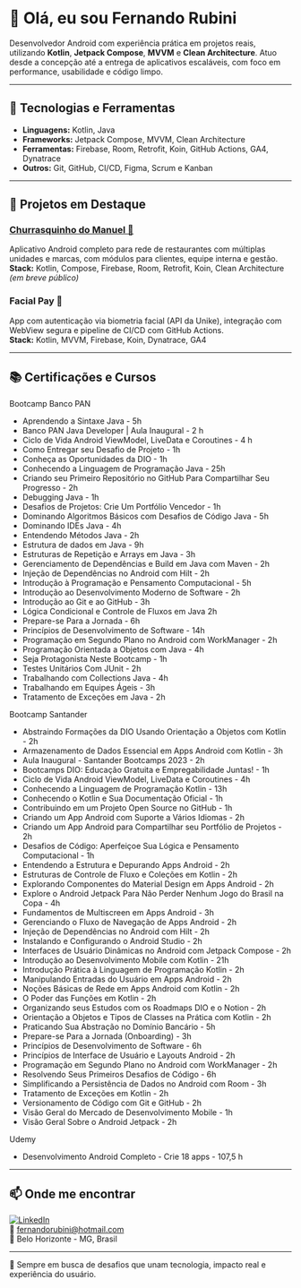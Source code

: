 # 👋 Olá, eu sou Fernando Rubini

Desenvolvedor Android com experiência prática em projetos reais, utilizando **Kotlin**, **Jetpack Compose**, **MVVM** e **Clean Architecture**. Atuo desde a concepção até a entrega de aplicativos escaláveis, com foco em performance, usabilidade e código limpo.

---

## 🚀 Tecnologias e Ferramentas

- **Linguagens:** Kotlin, Java  
- **Frameworks:** Jetpack Compose, MVVM, Clean Architecture  
- **Ferramentas:** Firebase, Room, Retrofit, Koin, GitHub Actions, GA4, Dynatrace  
- **Outros:** Git, GitHub, CI/CD, Figma, Scrum e Kanban

---

## 📱 Projetos em Destaque

### [Churrasquinho do Manuel 🍢](https://github.com/fernandorubini)  
Aplicativo Android completo para rede de restaurantes com múltiplas unidades e marcas, com módulos para clientes, equipe interna e gestão.  
**Stack:** Kotlin, Compose, Firebase, Room, Retrofit, Koin, Clean Architecture
*(em breve público)* 
### Facial Pay 🔐  
App com autenticação via biometria facial (API da Unike), integração com WebView segura e pipeline de CI/CD com GitHub Actions.  
**Stack:** Kotlin, MVVM, Firebase, Koin, Dynatrace, GA4

---

## 📚 Certificações e Cursos

Bootcamp Banco PAN
- Aprendendo a Sintaxe Java - 5h
- Banco PAN Java Developer | Aula Inaugural - 2 h
- Ciclo de Vida Android ViewModel, LiveData e Coroutines - 4 h
- Como Entregar seu Desafio de Projeto - 1h
- Conheça as Oportunidades da DIO - 1h
- Conhecendo a Linguagem de Programação Java - 25h
- Criando seu Primeiro Repositório no GitHub Para Compartilhar Seu Progresso - 2h
- Debugging Java - 1h
- Desafios de Projetos: Crie Um Portfólio Vencedor - 1h
- Dominando Algoritmos Básicos com Desafios de Código Java - 5h
- Dominando IDEs Java - 4h
- Entendendo Métodos Java - 2h
- Estrutura de dados em Java - 9h
- Estruturas de Repetição e Arrays em Java - 3h
- Gerenciamento de Dependências e Build em Java com Maven - 2h
- Injeção de Dependências no Android com Hilt - 2h
- Introdução à Programação e Pensamento Computacional - 5h
- Introdução ao Desenvolvimento Moderno de Software - 2h
- Introdução ao Git e ao GitHub - 3h
- Lógica Condicional e Controle de Fluxos em Java 2h
- Prepare-se Para a Jornada - 6h
- Princípios de Desenvolvimento de Software - 14h
- Programação em Segundo Plano no Android com WorkManager - 2h
- Programação Orientada a Objetos com Java - 4h
- Seja Protagonista Neste Bootcamp - 1h
- Testes Unitários Com JUnit - 2h
- Trabalhando com Collections Java - 4h
- Trabalhando em Equipes Ágeis - 3h
- Tratamento de Exceções em Java - 2h

Bootcamp Santander
- Abstraindo Formações da DIO Usando Orientação a Objetos com Kotlin - 2h
- Armazenamento de Dados Essencial em Apps Android com Kotlin - 3h
- Aula Inaugural - Santander Bootcamps 2023 - 2h
- Bootcamps DIO: Educação Gratuita e Empregabilidade Juntas! - 1h
- Ciclo de Vida Android ViewModel, LiveData e Coroutines - 4h
- Conhecendo a Linguagem de Programação Kotlin - 13h
- Conhecendo o Kotlin e Sua Documentação Oficial - 1h
- Contribuindo em um Projeto Open Source no GitHub - 1h
- Criando um App Android com Suporte a Vários Idiomas - 2h
- Criando um App Android para Compartilhar seu Portfólio de Projetos - 2h
- Desafios de Código: Aperfeiçoe Sua Lógica e Pensamento Computacional -  1h
- Entendendo a Estrutura e Depurando Apps Android - 2h
- Estruturas de Controle de Fluxo e Coleções em Kotlin - 2h
- Explorando Componentes do Material Design em Apps Android - 2h
- Explore o Android Jetpack Para Não Perder Nenhum Jogo do Brasil na Copa - 4h
- Fundamentos de Multiscreen em Apps Android - 3h
- Gerenciando o Fluxo de Navegação de Apps Android - 2h
- Injeção de Dependências no Android com Hilt - 2h
- Instalando e Configurando o Android Studio - 2h
- Interfaces de Usuário Dinâmicas no Android com Jetpack Compose - 2h
- Introdução ao Desenvolvimento Mobile com Kotlin - 21h
- Introdução Prática à Linguagem de Programação Kotlin - 2h
- Manipulando Entradas do Usuário em Apps Android - 2h
- Noções Básicas de Rede em Apps Android com Kotlin - 2h
- O Poder das Funções em Kotlin - 2h
- Organizando seus Estudos com os Roadmaps DIO e o Notion - 2h
- Orientação a Objetos e Tipos de Classes na Prática com Kotlin - 2h
- Praticando Sua Abstração no Domínio Bancário - 5h
- Prepare-se Para a Jornada (Onboarding) - 3h
- Princípios de Desenvolvimento de Software - 6h
- Princípios de Interface de Usuário e Layouts Android - 2h
- Programação em Segundo Plano no Android com WorkManager - 2h
- Resolvendo Seus Primeiros Desafios de Código - 6h
- Simplificando a Persistência de Dados no Android com Room - 3h
- Tratamento de Exceções em Kotlin - 2h
- Versionamento de Código com Git e GitHub - 2h
- Visão Geral do Mercado de Desenvolvimento Mobile - 1h
- Visão Geral Sobre o Android Jetpack - 2h

Udemy
- Desenvolvimento Android Completo - Crie 18 apps - 107,5 h

---

## 📫 Onde me encontrar

[![LinkedIn](https://img.shields.io/badge/LinkedIn-FernandoRubini-blue?logo=linkedin&style=flat-square)](https://www.linkedin.com/in/fernando-rubini-dev-549abb24)  
📧 fernandorubini@hotmail.com  
📍 Belo Horizonte - MG, Brasil

---

🎯 Sempre em busca de desafios que unam tecnologia, impacto real e experiência do usuário.
